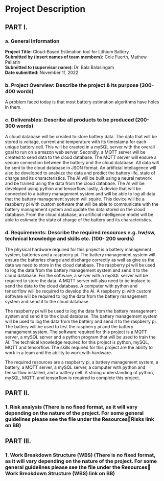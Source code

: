 # Project Description
## PART I.
### a. General Information

**Project Title:** Cloud-Based Estimation tool for Lithium Battery\
**Submitted by (insert names of team members):** Cole Fuerth, Mathew Pellarin\
**Submitted to (supervisor name):** Dr. Bala Balasingam\
**Date submitted:** November 11, 2022

### b. Project Overview: Describe the project & its purpose (300- 400 words)

A problem faced today is that most battery estimation algorithms have holes in them.

### c. Deliverables: Describe all products to be produced (200- 300 words)

A cloud database will be created to store battery data. The data that will be stored is voltage, current and temperature with its timestamp for each unique battery cell. This will be craeted in a mySQL server with the overall goal to run on a amazon web server.
Secondly, a MQTT server will be created to send data to the cloud database. The MQTT server will ensure a secure connection between the battery and the cloud database. All data will be sent to the cloud database in JSON format. 
An artificial intellagence will also be developed to analyize the data and predict the battery life, state of charge and its characteristics. The AI will be built using a neural network and be trained using the data from the cloud database. The AI will be developed using python and tensorflow.
lastly, A device that will be connected to a battery management system and will be able to log all data that the battery management system will squire. This device will be a raspberry pi with custom software that will be able to communicate with the battery management system and update the data stored on the cloud database. From the cloud database, an artificial intelligence model will be able to estimate the state of charge of the battery and its characteristics.


### d. Requirements: Describe the required resources e.g. hw/sw, technical knowledge and skills etc. (100- 200 words)

The physical hardware required for this project is a battery management system, batteries and a raspberry pi. The battery management system will ensure the batteries charge and discharge correctly as well as give us the data we need to store in the cloud database. The raspberry pi will be used to log the data from the battery management system and send it to the cloud database. 
For the software, a server with a mySQL server will be required to store the data. A MQTT server will also need to be inplace to send the data to the cloud database. A computer with python and tensorflow will be required to develop the AI. A raspberry pi with custom software will be required to log the data from the battery management system and send it to the cloud database.

The raspberry pi will be used to log the data from the battery management system and send it to the cloud database. The battery management system will be used to log the data from the battery and send it to the raspberry pi. The battery will be used to test the raspberry pi and the battery management system. The software required for this project is a MQTT server, a mySQL server and a python program that will be used to train the AI. The technical knowledge required for this project is python, mySQL, MQTT and tensorflow. The skills required for this project are the ability to work in a team and the ability to work with hardware.

The required resources are a raspberry pi, a battery management system, a battery, a MQTT server, a mySQL server, a computer with python and tensorflow installed, and a battery cell.
A strong understanding of python, mySQL, MQTT, and tensorflow is required to complete this project.



## PART II.
### 1. Risk analysis (There is no fixed format, as it will vary depending on the nature of the project. For some general guidelines please see the file under the ResourcesRisks link on BB)


## PART III. 
### 1. Work Breakdown Structure (WBS) (There is no fixed format, as it will vary depending on the nature of the project. For some general guidelines please see the file under the Resources Work Breakdown Structure (WBS) link on BB)



